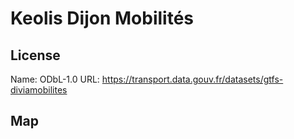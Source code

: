 # Keolis Dijon Mobilités
    
## License

Name: ODbL-1.0
URL: https://transport.data.gouv.fr/datasets/gtfs-diviamobilites

## Map

<WorldMap topic="Keolis_Dijon_Mobilites/vehicle_positions/#" />
